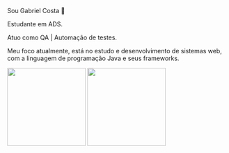 
Sou Gabriel Costa 🧉

Estudante em ADS.

Atuo como QA | Automação de testes.

Meu foco atualmente, está no estudo e desenvolvimento de sistemas web, com a linguagem de programação Java e seus frameworks. 


<div>

  <img height="180em" src="https://github-readme-stats.vercel.app/api?username=Ssxund3r&show_icons=true&theme=tokyonight" />
  
   <img height="180em" src="https://github-readme-stats.vercel.app/api/top-langs/?username=Ssxund3r&layout=compact&theme=tokyonight" />

</div>
